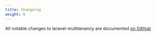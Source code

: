 ```yaml
---
title: Changelog
weight: 6
---
```


All notable changes to laravel-multitenancy are documented [on GitHub](https://github.com/spatie/laravel-multitenancy/blob/master/CHANGELOG.md)
